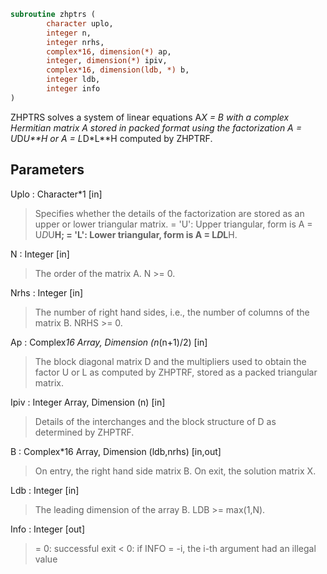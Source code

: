 ```fortran
subroutine zhptrs (
		character uplo,
		integer n,
		integer nrhs,
		complex*16, dimension(*) ap,
		integer, dimension(*) ipiv,
		complex*16, dimension(ldb, *) b,
		integer ldb,
		integer info
)
```

 ZHPTRS solves a system of linear equations A*X = B with a complex
 Hermitian matrix A stored in packed format using the factorization
 A = U*D*U**H or A = L*D*L**H computed by ZHPTRF.

## Parameters
Uplo : Character*1 [in]
> Specifies whether the details of the factorization are stored
> as an upper or lower triangular matrix.
> = 'U':  Upper triangular, form is A = U*D*U**H;
> = 'L':  Lower triangular, form is A = L*D*L**H.

N : Integer [in]
> The order of the matrix A.  N >= 0.

Nrhs : Integer [in]
> The number of right hand sides, i.e., the number of columns
> of the matrix B.  NRHS >= 0.

Ap : Complex*16 Array, Dimension (n*(n+1)/2) [in]
> The block diagonal matrix D and the multipliers used to
> obtain the factor U or L as computed by ZHPTRF, stored as a
> packed triangular matrix.

Ipiv : Integer Array, Dimension (n) [in]
> Details of the interchanges and the block structure of D
> as determined by ZHPTRF.

B : Complex*16 Array, Dimension (ldb,nrhs) [in,out]
> On entry, the right hand side matrix B.
> On exit, the solution matrix X.

Ldb : Integer [in]
> The leading dimension of the array B.  LDB >= max(1,N).

Info : Integer [out]
> = 0:  successful exit
> < 0: if INFO = -i, the i-th argument had an illegal value

